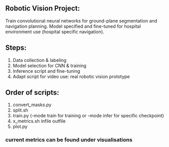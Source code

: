 ## Robotic Vision Project: 
Train convolutional neural networks for ground-plane segmentation and navigation planning. Model specified and fine-tuned for hospital environment use (hospital specific navigation).

## Steps: 
1. Data collection & labeling
2. Model selection for CNN & training
3. Inference script and fine-tuning 
4. Adapt script for video use: real robotic vision prototype 

## Order of scripts: 
1. convert_masks.py
2. split.sh
3. train.py (-mode train for training or -mode infer for specific checkpoint)
4. x_metrics.sh infile outfile 
5. plot.py 

### current metrics can be found under visualisations

